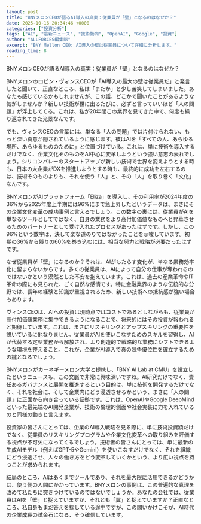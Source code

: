 ```yaml
---
layout: post
title: "BNYメロンCEOが語るAI導入の真実：従業員が「壁」となるのはなぜか？"
date: 2025-10-16 20:34:46 +0000
categories: ["投資分析"]
tags: ["AI", "最新ニュース", "技術動向", "OpenAI", "Google", "投資"]
author: "ALLFORCES編集部"
excerpt: "BNY Mellon CEO: AI導入の壁は従業員について詳細に分析します。"
reading_time: 8
---
```


BNYメロンCEOが語るAI導入の真実：従業員が「壁」となるのはなぜか？

BNYメロンのロビン・ヴィンスCEOが「AI導入の最大の壁は従業員だ」と発言したと聞いて、正直なところ、私は「またか」と少し苦笑してしまいました。あなたも感じているかもしれませんが、この話、どこかで聞いたことがあるような気がしませんか？新しい技術が世に出るたびに、必ずと言っていいほど「人の問題」が浮上してくる。これは、私が20年間この業界を見てきた中で、何度も繰り返されてきた光景なんです。

でも、ヴィンスCEOの言葉には、単なる「人の問題」では片付けられない、もっと深い真意が隠されているように感じます。彼はAIを「すべての人、あらゆる場所、あらゆるもののために」と位置づけている。これは、単に技術を導入するだけでなく、企業文化そのものをAI中心に変革しようという強い意志の表れでしょう。シリコンバレーのスタートアップが新しい技術で世界を変えようとする時も、日本の大企業がDXを推進しようとする時も、最終的に成功を左右するのは、技術そのものよりも、それを使う「人」と、その「人」を取り巻く「文化」なんです。

BNYメロンがAIプラットフォーム「Eliza」を導入し、その利用率が2024年度の36%から2025年度上半期には96%にまで急上昇したというデータは、まさにその企業文化変革の成功事例と言えるでしょう。この数字の裏には、従業員がAIを単なるツールとしてではなく、自身の業務をより高付加価値なものへと昇華させるためのパートナーとして受け入れたプロセスがあったはずです。しかし、この96%という数字は、決して楽な道のりではなかったことを示唆しています。初期の36%から残りの60%を巻き込むには、相当な努力と戦略が必要だったはずです。

なぜ従業員が「壁」になるのか？それは、AIがもたらす変化が、単なる業務効率化に留まらないからです。多くの従業員は、AIによって自分の仕事が奪われるのではないかという漠然とした不安を抱えています。これは、過去の産業革命やIT革命の際にも見られた、ごく自然な感情です。特に金融業界のような伝統的な分野では、長年の経験と知識が重視されるため、新しい技術への抵抗感が強い場合もあります。

ヴィンスCEOは、AIへの投資は現時点ではコストであるとしながらも、従業員が高付加価値業務に集中できるようになることで、将来的にはその投資が報われると期待しています。これは、まさにリスキリングとアップスキリングの重要性を説いているに他なりません。従業員がAIを使いこなすためのスキルを習得し、AIが代替する定型業務から解放され、より創造的で戦略的な業務にシフトできるような環境を整えること。これが、企業がAI導入で真の競争優位性を確立するための鍵となるでしょう。

BNYメロンがカーネギーメロン大学と提携し、「BNY AI Lab at CMU」を設立したというニュースも、この文脈で非常に興味深いですね。AI研究だけでなく、責任あるガバナンスと展開を推進するという目的は、単に技術を開発するだけでなく、それを社会に、そして企業内にどう浸透させるかという、まさに「人の問題」に正面から向き合っている証拠です。これは、OpenAIやGoogle DeepMindといった最先端のAI開発企業が、技術の倫理的側面や社会実装に力を入れているのと同様の動きと言えます。

投資家の皆さんにとっては、企業のAI導入戦略を見る際に、単に技術投資額だけでなく、従業員のリスキリングプログラムや企業文化変革への取り組みを評価する視点が不可欠になってくるでしょう。技術者の皆さんにとっては、単に最新の生成AIモデル（例えばGPT-5やGemini）を使いこなすだけでなく、それを組織にどう浸透させ、人々の働き方をどう変革していくかという、より広い視点を持つことが求められます。

結局のところ、AIはあくまでツールであり、それを最大限に活用できるかどうかは、使う側の人間にかかっています。BNYメロンの事例は、この普遍的な真理を改めて私たちに突きつけているのではないでしょうか。あなたの会社では、従業員はAIを「壁」と捉えていますか、それとも「翼」と捉えていますか？正直なところ、私自身もまだ答えを探している途中ですが、この問いかけこそが、AI時代の企業成長の試金石になる、そう確信しています。

